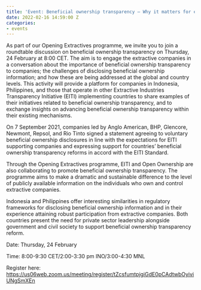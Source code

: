 ```yaml
---
title: 'Event: Beneficial ownership transparency – Why it matters for extractive companies'
date: 2022-02-16 14:59:00 Z
categories:
- events
---
```


As part of our Opening Extractives programme, we invite you to join a roundtable discussion on beneficial ownership transparency on Thursday, 24 February at 8:00 CET. The aim is to engage the extractive companies in a conversation about the importance of beneficial ownership transparency to companies; the challenges of disclosing beneficial ownership information; and how these are being addressed at the global and country levels. This activity will provide a platform for companies in Indonesia, Philippines, and those that operate in other Extractive Industries Transparency Initiative (EITI) implementing countries to share examples of their initiatives related to beneficial ownership transparency, and to exchange insights on advancing beneficial ownership transparency within their existing mechanisms. 

On 7 September 2021, companies led by Anglo American, BHP, Glencore, Newmont, Repsol, and Rio Tinto signed a statement agreeing to voluntary beneficial ownership disclosures in line with the expectations for EITI supporting companies and expressing support for countries’ beneficial ownership transparency reforms in accord with the EITI Standard.  

Through the Opening Extractives programme, EITI and Open Ownership are also collaborating to promote beneficial ownership transparency. The programme aims to make a dramatic and sustainable difference to the level of publicly available information on the individuals who own and control extractive companies.  

Indonesia and Philippines offer interesting similarities in regulatory frameworks for disclosing beneficial ownership information and in their experience attaining robust participation from extractive companies. Both countries present the need for private sector leadership alongside government and civil society to support beneficial ownership transparency reform.  


Date: Thursday, 24 February 

Time: 8:00-9:30 CET/2:00-3:30 pm INO/3:00-4:30 MNL 

Register here: https://us06web.zoom.us/meeting/register/tZcsfumtpjgiGdE0pCAdtwbOyiviUNgSmXEn